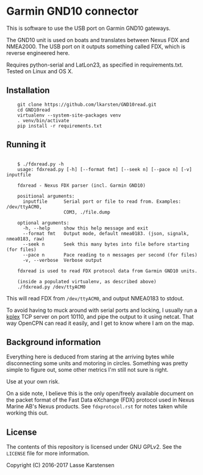 # Garmin GND10 connector

This is software to use the USB port on Garmin GND10 gateways.

The GND10 unit is used on boats and translates between Nexus FDX and NMEA2000.
The USB port on it outputs something called FDX, which is reverse engineered here.

Requires python-serial and LatLon23, as specified in requirements.txt. Tested on Linux and OS X.

## Installation

```
    git clone https://github.com/lkarsten/GND10read.git
    cd GND10read
    virtualenv --system-site-packages venv
    . venv/bin/activate
    pip install -r requirements.txt
```

## Running it

```

    $ ./fdxread.py -h
    usage: fdxread.py [-h] [--format fmt] [--seek n] [--pace n] [-v] inputfile

    fdxread - Nexus FDX parser (incl. Garmin GND10)

    positional arguments:
      inputfile      Serial port or file to read from. Examples: /dev/ttyACM0,
                     COM3, ./file.dump

    optional arguments:
      -h, --help     show this help message and exit
      --format fmt   Output mode, default nmea0183. (json, signalk, nmea0183, raw)
      --seek n       Seek this many bytes into file before starting (for files)
      --pace n       Pace reading to n messages per second (for files)
      -v, --verbose  Verbose output

    fdxread is used to read FDX protocol data from Garmin GND10 units.
```


```
	(inside a populated virtualenv, as described above)
	./fdxread.py /dev/ttyACM0
```

This will read FDX from `/dev/ttyACM0`, and output NMEA0183 to stdout.

To avoid having to muck around with serial ports and locking, I usually run a
[kplex](http://www.stripydog.com/kplex/) TCP server on port 10110, and pipe the
output to it using netcat. That way OpenCPN can read it easily, and I get to
know where I am on the map.


## Background information

Everything here is deduced from staring at the arriving bytes while
disconnecting some units and motoring in circles. Something was pretty simple
to figure out, some other metrics I'm still not sure is right.

Use at your own risk.

On a side note, I believe this is the only open/freely available document on
the packet format of the Fast Data eXchange (FDX) protocol used in Nexus Marine AB's
Nexus products. See `fdxprotocol.rst` for notes taken while working this out.

## License

The contents of this repository is licensed under GNU GPLv2. See the `LICENSE` file for more information.

Copyright (C) 2016-2017 Lasse Karstensen

